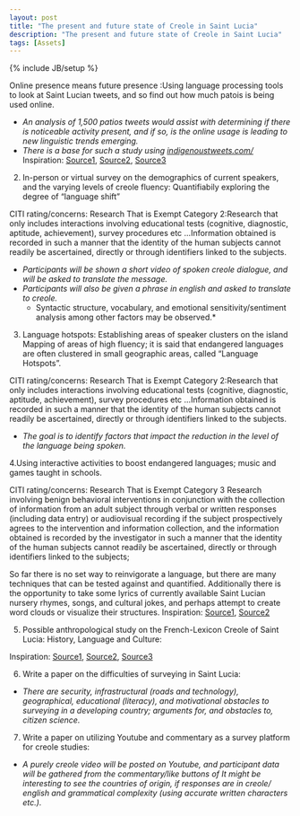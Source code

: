 ```yaml
---
layout: post
title: "The present and future state of Creole in Saint Lucia"
description: "The present and future state of Creole in Saint Lucia"
tags: [Assets]
---
```

{% include JB/setup %}

Online presence means future presence :Using language processing tools to look at Saint Lucian tweets, and so find out how much patois is being used online. 

- *An analysis of 1,500 patios tweets would assist with determining if there is noticeable activity present, and if so, is the online usage is leading to new linguistic trends emerging.*
- *There is a base for such a study using [indigenoustweets.com/](http://indigenoustweets.com/)*
Inspiration: [Source1](https://www.swarthmore.edu/SocSci/langhotspots/features.html), [Source2](https://youtu.be/LM3ISST2eg8), [Source3](https://www.computing.dcu.ie/~tlynn/;)


2. In-person or virtual survey on the demographics of current speakers, and the varying levels of 
creole fluency: Quantifiabily exploring the degree of “language shift” 

CITI rating/concerns: Research That is Exempt Category 2:Research that only includes interactions involving educational tests (cognitive, diagnostic, aptitude, achievement), survey procedures etc ...Information obtained is recorded in such a manner that the identity of the human subjects cannot readily be ascertained, directly or through identifiers linked to the subjects.

- *Participants will be shown a short video of spoken creole dialogue, and will be asked to translate the message.*
- *Participants will also be given a phrase in english and asked to translate to creole.*
   - Syntactic structure, vocabulary, and emotional sensitivity/sentiment analysis among other factors may be observed.*


3. Language hotspots:  Establishing areas of speaker clusters on the island
Mapping of areas of high fluency; it is said that endangered languages are often clustered in small geographic areas, called “Language Hotspots”. 

CITI rating/concerns: Research That is Exempt Category 2:Research that only includes interactions involving educational tests (cognitive, diagnostic, aptitude, achievement), survey procedures etc ...Information obtained is recorded in such a manner that the identity of the human subjects cannot readily be ascertained, directly or through identifiers linked to the subjects.

- *The goal is to identify factors that impact the reduction in the level of the language being spoken.*

4.Using interactive activities to boost endangered languages; music and games taught in schools. 

CITI rating/concerns: Research That is Exempt Category 3
Research involving benign behavioral interventions in conjunction with the collection of information from an adult subject through verbal or written responses (including data entry) or audiovisual recording if the subject prospectively agrees to the intervention and information collection, and  the information obtained is recorded by the investigator in such a manner that the identity of the human subjects cannot readily be ascertained, directly or through identifiers linked to the subjects;

So far there is no set way to reinvigorate a language, but there are many techniques that can be tested against and quantified. Additionally there is the opportunity to take some lyrics of currently available Saint Lucian nursery rhymes, songs, and cultural jokes, and perhaps attempt to create word clouds or visualize their structures.
Inspiration: [Source1](https://www.swarthmore.edu/SocSci/langhotspots/features.html), [Source2](http://songbranch.gorch.com/)


5. Possible anthropological study on the French-Lexicon Creole of Saint Lucia:
 History, Language and Culture: 

Inspiration: [Source1](https://www.amazon.com/Mwen-Ka-Al%C3%A9-French-Lexicon-Language/dp/1593309031), [Source2](https://vimeo.com/mariselashley), [Source3](https://www.youtube.com/watch?v=D7HZOsQYx_U)


6. Write a paper on the difficulties of surveying in Saint Lucia:

- *There are security, infrastructural (roads and technology), geographical, educational (literacy), and motivational obstacles to surveying in a developing country; arguments for, and obstacles to, citizen science.*



7. Write a paper on utilizing Youtube and commentary as a survey platform for creole studies:

- *A purely creole video will be posted on Youtube, and participant data will be gathered from the commentary/like buttons of It might be interesting to see the countries of origin, if responses are in creole/ english and grammatical complexity (using accurate written characters etc.).*
